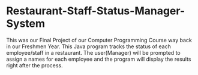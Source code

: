 # Restaurant-Staff-Status-Manager-System
This was our Final Project of our Computer Programming Course way back in our Freshmen Year. This Java program tracks the status of each employee/staff in a restaurant. The user(Manager) will be prompted to assign a names for each employee and the program will display the results right after the process.
